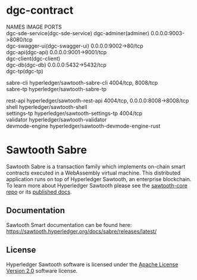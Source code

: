 # dgc-contract

NAMES	IMAGE                                      	PORTS                              
dgc-sde-service(dgc-sde-service)
dgc-adminer(adminer) 0.0.0.0:9003->8080/tcp             
dgc-swagger-ui(dgc-swagger-ui) 0.0.0.0:9002->80/tcp               
dgc-api(dgc-api) 0.0.0.0:9001->9001/tcp             
dgc-client(dgc-client)                                 	
dgc-db(dgc-db) 0.0.0.0:5432->5432/tcp             
dgc-tp(dgc-tp)

sabre-cli	hyperledger/sawtooth-sabre-cli             	4004/tcp, 8008/tcp                 
sabre-tp	hyperledger/sawtooth-sabre-tp              	
		
rest-api	hyperledger/sawtooth-rest-api              	4004/tcp, 0.0.0.0:8008->8008/tcp   
shell	hyperledger/sawtooth-shell                 	
settings-tp	hyperledger/sawtooth-settings-tp           	4004/tcp                           
validator	hyperledger/sawtooth-validator             	
devmode-engine	hyperledger/sawtooth-devmode-engine-rust   	

# Sawtooth Sabre

Sawtooth Sabre is a transaction family which implements on-chain smart contracts
executed in a WebAssembly virtual machine. This distributed application runs on
top of Hyperledger Sawtooth, an enterprise blockchain. To learn more about
Hyperledger Sawtooth please see the
[sawtooth-core repo](https://github.com/hyperledger/sawtooth-core) or its
[published docs](https://sawtooth.hyperledger.org/docs/).

## Documentation

Sawtooth Smart documentation can be found here:
https://sawtooth.hyperledger.org/docs/sabre/releases/latest/

## License

Hyperledger Sawtooth software is licensed under the
[Apache License Version 2.0](LICENSE) software license.
